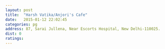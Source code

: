 ```yaml
---
layout: post
title:  "Harsh Vatika/Anjori's Cafe"
date:   2015-01-12 22:02:45
categories: pg
address: 87, Sarai Jullena, Near Escorts Hospital, New Delhi-110025.
dist: 0
ratings:
---
```

